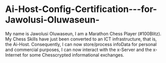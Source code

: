 # Ai-Host-Config-Certification---for-Jawolusi-Oluwaseun-
My name is Jawolusi Oluwaseun, I am a Marathon Chess Player (#100Blitz). My Chess Skills have just been converted to an ICT infrastructure, that is, the Ai-Host. 
Consequently, I can now store/process infoData for personal and commercial purposes, I can now interact with the x-Server and the x-Internet for some Chesscrypted informational exchanges. 
